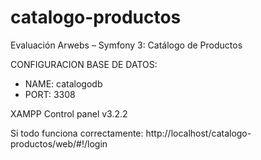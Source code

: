 # catalogo-productos
Evaluación Arwebs – Symfony 3: Catálogo de Productos

CONFIGURACION BASE DE DATOS:
- NAME: catalogodb
- PORT: 3308

XAMPP Control panel v3.2.2

Si todo funciona correctamente: http://localhost/catalogo-productos/web/#!/login
